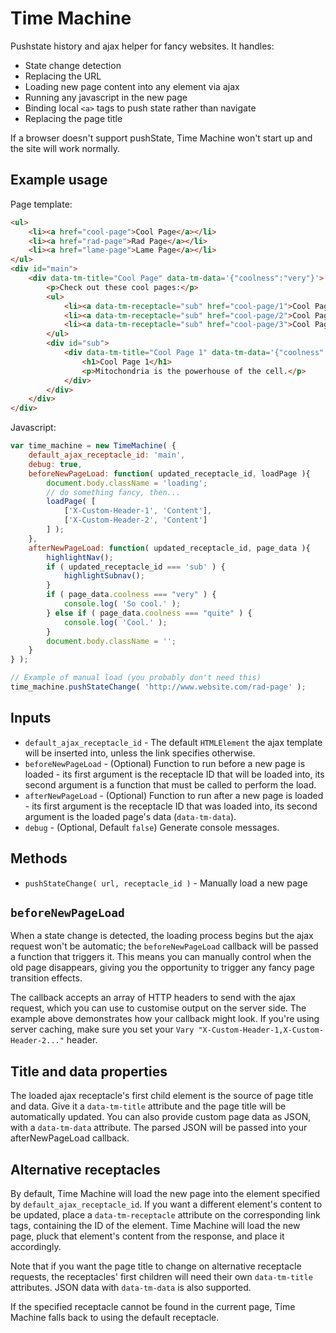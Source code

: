 # Time Machine

Pushstate history and ajax helper for fancy websites. It handles:

- State change detection
- Replacing the URL
- Loading new page content into any element via ajax
- Running any javascript in the new page
- Binding local `<a>` tags to push state rather than navigate
- Replacing the page title

If a browser doesn't support pushState, Time Machine won't start up and the site will work normally.

## Example usage

Page template:

```html
<ul>
	<li><a href="cool-page">Cool Page</a></li>
	<li><a href="rad-page">Rad Page</a></li>
	<li><a href="lame-page">Lame Page</a></li>
</ul>
<div id="main">
	<div data-tm-title="Cool Page" data-tm-data='{"coolness":"very"}'>
		<p>Check out these cool pages:</p>
		<ul>
			<li><a data-tm-receptacle="sub" href="cool-page/1">Cool Page 1</a></li>
			<li><a data-tm-receptacle="sub" href="cool-page/2">Cool Page 2</a></li>
			<li><a data-tm-receptacle="sub" href="cool-page/3">Cool Page 3</a></li>
		</ul>
		<div id="sub">
			<div data-tm-title="Cool Page 1" data-tm-data='{"coolness":"quite"}'>
				<h1>Cool Page 1</h1>
				<p>Mitochondria is the powerhouse of the cell.</p>
			</div>
		</div>
	</div>
</div>
```

Javascript:

```javascript
var time_machine = new TimeMachine( {
	default_ajax_receptacle_id: 'main',
	debug: true,
	beforeNewPageLoad: function( updated_receptacle_id, loadPage ){
		document.body.className = 'loading';
		// do something fancy, then...
		loadPage( [
			['X-Custom-Header-1', 'Content'],
			['X-Custom-Header-2', 'Content']
		] );
	},
	afterNewPageLoad: function( updated_receptacle_id, page_data ){
		highlightNav();
		if ( updated_receptacle_id === 'sub' ) {
			highlightSubnav();
		}
		if ( page_data.coolness === "very" ) {
			console.log( 'So cool.' );
		} else if ( page_data.coolness === "quite" ) {
			console.log( 'Cool.' );
		}
		document.body.className = '';
	}
} );

// Example of manual load (you probably don't need this)
time_machine.pushStateChange( 'http://www.website.com/rad-page' );
```

## Inputs

- `default_ajax_receptacle_id` - The default `HTMLElement` the ajax template will be inserted into, unless the link specifies otherwise.
- `beforeNewPageLoad` - (Optional) Function to run before a new page is loaded - its first argument is the receptacle ID that will be loaded into, its second argument is a function that must be called to perform the load.
- `afterNewPageLoad` - (Optional) Function to run after a new page is loaded - its first argument is the receptacle ID that was loaded into, its second argument is the loaded page's data (`data-tm-data`).
- `debug` - (Optional, Default `false`) Generate console messages.

## Methods

- `pushStateChange( url, receptacle_id )` - Manually load a new page

## `beforeNewPageLoad`

When a state change is detected, the loading process begins but the ajax request won't be automatic; the `beforeNewPageLoad` callback will be passed a function that triggers it. This means you can manually control when the old page disappears, giving you the opportunity to trigger any fancy page transition effects.

The callback accepts an array of HTTP headers to send with the ajax request, which you can use to customise output on the server side. The example above demonstrates how your callback might look. If you're using server caching, make sure you set your `Vary "X-Custom-Header-1,X-Custom-Header-2..."` header.

## Title and data properties

The loaded ajax receptacle's first child element is the source of page title and data. Give it a `data-tm-title` attribute and the page title will be automatically updated. You can also provide custom page data as JSON, with a `data-tm-data` attribute. The parsed JSON will be passed into your afterNewPageLoad callback.

## Alternative receptacles

By default, Time Machine will load the new page into the element specified by `default_ajax_receptacle_id`. If you want a different element's content to be updated, place a `data-tm-receptacle` attribute on the corresponding link tags, containing the ID of the element. Time Machine will load the new page, pluck that element's content from the response, and place it accordingly.

Note that if you want the page title to change on alternative receptacle requests, the receptacles' first children will need their own `data-tm-title` attributes. JSON data with `data-tm-data` is also supported.

If the specified receptacle cannot be found in the current page, Time Machine falls back to using the default receptacle.
